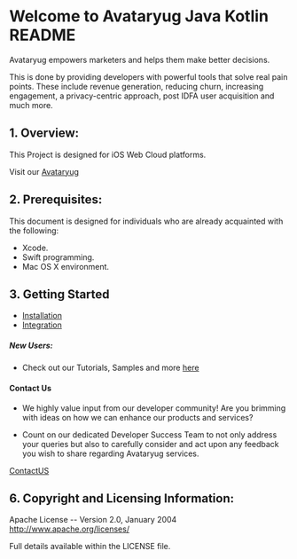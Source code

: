 # Welcome to Avataryug Java Kotlin README


Avataryug empowers marketers and helps them make better decisions.

This is done by providing developers with powerful tools that solve real pain points. These include revenue generation, reducing churn, increasing engagement, a privacy-centric approach, post IDFA user acquisition and much more.


## 1. Overview:
This Project is designed for iOS Web Cloud platforms.

Visit our [Avataryug](https://avataryug.com/)


## 2. Prerequisites:

This document is designed for individuals who are already acquainted with the following:
* Xcode.
* Swift programming.
* Mac OS X environment.

## 3. Getting Started 
* [Installation](https://developers.avataryug.com/docs/web-cloud)
* [Integration](https://developers.avataryug.com/docs/ios-web-cloud)


##### New Users:

* Check out our Tutorials, Samples and more [here](https://avataryug.com)

#### Contact Us
* We highly value input from our developer community! Are you brimming with ideas on how we can enhance our products and services?

* Count on our dedicated Developer Success Team to not only address your queries but also to carefully consider and act upon any feedback you wish to share regarding Avataryug services.

[ContactUS](https://avataryug.com/contact)


## 6. Copyright and Licensing Information:

  Apache License -- 
  Version 2.0, January 2004 http://www.apache.org/licenses/

  Full details available within the LICENSE file.

